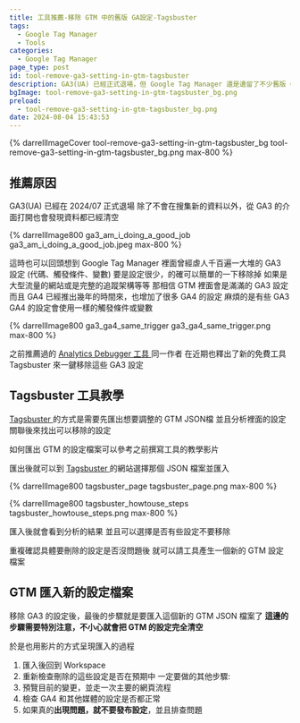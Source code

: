 ```yaml
---
title: 工具推薦-移除 GTM 中的舊版 GA設定-Tagsbuster
tags:
  - Google Tag Manager
  - Tools
categories:
  - Google Tag Manager
page_type: post
id: tool-remove-ga3-setting-in-gtm-tagsbuster
description: GA3(UA) 已經正式退場，但 Google Tag Manager 還是遺留了不少舊版 GA 的設定，推薦一個可以找出舊版 GA 設定的工具並一次輕鬆移除
bgImage: tool-remove-ga3-setting-in-gtm-tagsbuster_bg.png
preload:
  - tool-remove-ga3-setting-in-gtm-tagsbuster_bg.png
date: 2024-08-04 15:43:53
---
```


{% darrellImageCover tool-remove-ga3-setting-in-gtm-tagsbuster_bg tool-remove-ga3-setting-in-gtm-tagsbuster_bg.png max-800 %}

## 推薦原因

GA3(UA) 已經在 2024/07 正式退場
除了不會在搜集新的資料以外，從 GA3 的介面打開也會發現資料都已經清空

{% darrellImage800 ga3_am_i_doing_a_good_job ga3_am_i_doing_a_good_job.jpeg max-800 %}

這時也可以回頭想到 Google Tag Manager 裡面曾經虐人千百遍一大堆的 GA3 設定 (代碼、觸發條件、變數)
要是設定很少，的確可以簡單的一下移除掉
如果是大型流量的網站或是完整的追蹤架構等等
那相信 GTM 裡面會是滿滿的 GA3 設定
而且 GA4 已經推出幾年的時間來，也增加了很多 GA4 的設定
麻煩的是有些 GA3 GA4 的設定會使用一樣的觸發條件或變數

{% darrellImage800 ga3_ga4_same_trigger ga3_ga4_same_trigger.png max-800 %}

之前推薦過的 [Analytics Debugger 工具 ](https://www.darrelltw.com/ga4-gtm-best-tool-analytics-debugger/)同一作者
在近期也釋出了新的免費工具 Tagsbuster 來一鍵移除這些 GA3 設定

## Tagsbuster 工具教學

<a href="https://tagsbuster.analytics-debugger.com/"><i class="fa-solid fa-link"></i><span> Tagsbuster </span></a> 的方式是需要先匯出想要調整的 GTM JSON檔
並且分析裡面的設定關聯後來找出可以移除的設定

如何匯出 GTM 的設定檔案可以參考之前撰寫工具的教學影片

<div style="padding:0;position:relative;"><iframe src="https://player.vimeo.com/video/994685225?badge=0&amp;autopause=0&amp;player_id=0&amp;app_id=58479&amp;byline=false&amp;title=false&amp;muted=true" frameborder="0" allow="autoplay; fullscreen; picture-in-picture; clipboard-write" style="position:absolute;top:0;left:0;width:100%;height:100%;" title="GoogleTagManager export json file"></iframe></div><script async src="https://player.vimeo.com/api/player.js"></script>

匯出後就可以到 
<a href="https://tagsbuster.analytics-debugger.com/"><i class="fa-solid fa-link"></i><span> Tagsbuster </span></a> 的網站選擇那個 JSON 檔案並匯入

{% darrellImage800 tagsbuster_page tagsbuster_page.png max-800 %}

{% darrellImage800 tagsbuster_howtouse_steps tagsbuster_howtouse_steps.png max-800 %}

匯入後就會看到分析的結果
並且可以選擇是否有些設定不要移除

重複確認具體要刪除的設定是否沒問題後
就可以請工具產生一個新的 GTM 設定檔案

## GTM 匯入新的設定檔案

移除 GA3 的設定後，最後的步驟就是要匯入這個新的 GTM JSON 檔案了
**這邊的步驟需要特別注意，不小心就會把 GTM 的設定完全清空**

於是也用影片的方式呈現匯入的過程
1. 匯入後回到 Workspace
2. 重新檢查刪除的這些設定是否在預期中
一定要做的其他步驟:
3. 預覽目前的變更，並走一次主要的網頁流程
4. 檢查 GA4 和其他媒體的設定是否都正常
5. 如果真的**出現問題，就不要發布設定**，並且排查問題

<div style="padding:0;position:relative;"><iframe src="https://player.vimeo.com/video/994691916?badge=0&amp;autopause=0&amp;player_id=0&amp;app_id=58479&amp;byline=false&amp;title=false&amp;muted=true" frameborder="0" allow="autoplay; fullscreen; picture-in-picture; clipboard-write" style="position:absolute;top:0;left:0;width:100%;height:100%;" title="gtm-import-json-and-check-changes"></iframe></div><script async src="https://player.vimeo.com/api/player.js"></script>

